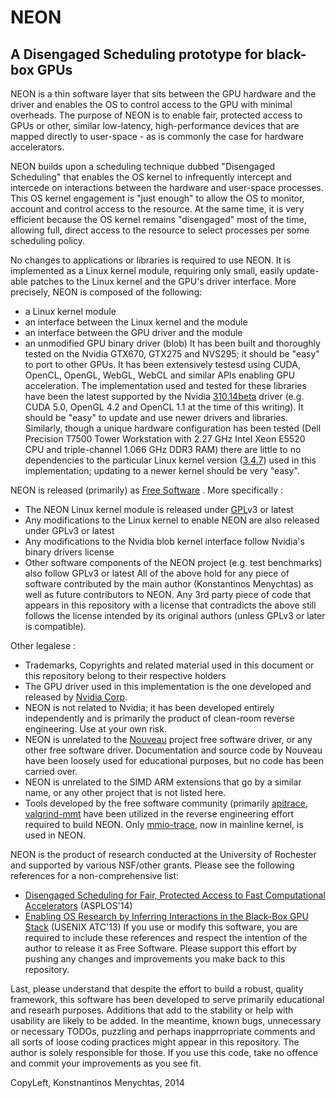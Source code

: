 NEON
==============
A Disengaged Scheduling prototype for black-box GPUs
--------------

NEON is a thin software layer that sits between the GPU hardware and
the driver and enables the OS to control access to the GPU with minimal
overheads. The purpose of NEON is to enable fair, protected access to GPUs
or other, similar low-latency, high-performance devices that are mapped
directly to user-space - as is commonly the case for hardware accelerators.

NEON builds upon a scheduling technique dubbed "Disengaged Scheduling"
that enables the OS kernel to infrequently intercept and intercede on
interactions between the hardware and user-space processes. This OS kernel
engagement is "just enough" to allow the OS to monitor, account and control
access to the resource. At the same time, it is very efficient because the
OS kernel remains "disengaged" most of the time, allowing full, direct
access to the resource to select processes per some scheduling policy.

No changes to applications or libraries is required to use NEON.
It is implemented as a Linux kernel module, requiring only small, easily
update-able patches to the Linux kernel and the GPU's driver interface.
More precisely, NEON is composed of the following:
- a Linux kernel module
- an interface between the Linux kernel and the module
- an interface between the GPU driver and the module
- an unmodified GPU binary driver (blob)
It has been built and thoroughly tested on the Nvidia GTX670, GTX275 and
NVS295; it should be "easy" to port to other GPUs. It has been extensively
testesd using CUDA, OpenCL, OpenGL, WebGL, WebCL and similar APIs enabling
GPU acceleration. The implementation used and tested for these libraries
have been the latest supported by the Nvidia
[310.14beta](http://www.nvidia.com/download/driverResults.aspx/50101)
driver (e.g. CUDA 5.0, OpenGL 4.2 and OpenCL 1.1 at the time of this
writing). It should be "easy" to update and use newer drivers and libraries.
Similarly, though a unique hardware configuration has been tested
(Dell Precision T7500 Tower Workstation with 2.27 GHz Intel Xeon E5520
CPU and triple-channel 1.066 GHz DDR3 RAM)
there are little to no dependencies to the particular Linux kernel version
([3.4.7](http://ftp.kernel.org/pub/linux/kernel/v3.x/linux-3.4.7.tar.xz))
used in this implementation; updating to a newer kernel should be very
"easy".

NEON is released (primarily) as
[Free Software](http://www.fsf.org)
. More specifically :
- The NEON Linux kernel module is released under
[GPL](http://www.gnu.org/licenses/gpl.html)v3 or latest
- Any modifications to the Linux kernel to enable NEON are also released
under GPLv3 or latest
- Any modifications to the Nvidia blob kernel interface follow Nvidia's
binary drivers license
- Other software components of the NEON project (e.g. test benchmarks)
also follow GPLv3 or latest
All of the above hold for any piece of software contributed by the main
author (Konstantinos Menychtas) as well as future contributors to NEON.
Any 3rd party piece of code that appears in this repository with a license
that contradicts the above still follows the license intended by its
original authors (unless GPLv3 or later is compatible).

Other legalese :
- Trademarks, Copyrights and related material used in this document or this
repository belong to their respective holders
- The GPU driver used in this implementation is the one developed and released
by [Nvidia Corp](http://www.nvidia.com).
- NEON is not related to Nvidia; it has been developed entirely independently
and is primarily the product of clean-room reverse engineering.
Use at your own risk.
- NEON is unrelated to the [Nouveau](http://nouveau.freedesktop.org/wiki/)
project free software driver, or any other free software driver.
Documentation and source code by Nouveau have been loosely used for educational
purposes, but no code has been carried over.
- NEON is unrelated to the SIMD ARM extensions that go by a similar name,
or any other project that is not listed here.
- Tools developed by the free software community (primarily
[apitrace](https://github.com/apitrace/apitrace),
[valgrind-mmt](http://nouveau.freedesktop.org/wiki/Development/)
have been utilized in the reverse engineering effort required
to build NEON. Only
[mmio-trace](https://www.kernel.org/doc/Documentation/trace/mmiotrace.txt),
now in mainline kernel, is used in NEON.

NEON is the product of research conducted at the University of Rochester
and supported by various NSF/other grants.
Please see the following references for a non-comprehensive list:
- [Disengaged Scheduling for Fair, Protected Access to Fast Computational
Accelerators](http://www.cs.rochester.edu/~kmenycht/papers/asplos14-menychtas.pdf)
(ASPLOS'14)
- [Enabling OS Research by Inferring Interactions in the Black-Box
GPU Stack](http://www.cs.rochester.edu/~kmenycht/papers/atc13-menychtas.pdf)
(USENIX ATC'13)
If you use or modify this software, you are required to include these
references and respect the intention of the author to release it as
Free Software. Please support this effort by pushing any changes and
improvements you make back to this repository.

Last, please understand that despite the effort to build a robust, quality
framework, this software has been developed to serve primarily educational
and researh purposes. Additions that add to the stability or help with
usability are likely to be added. In the meantime, known bugs, unnecessary
or necessary TODOs, puzzling and perhaps inapprropriate comments and all
sorts of loose coding practices might appear in this repository.
The author is solely responsible for those. If you use this code,
take no offence and commit your improvements as you see fit.

CopyLeft, Konstnantinos Menychtas, 2014
